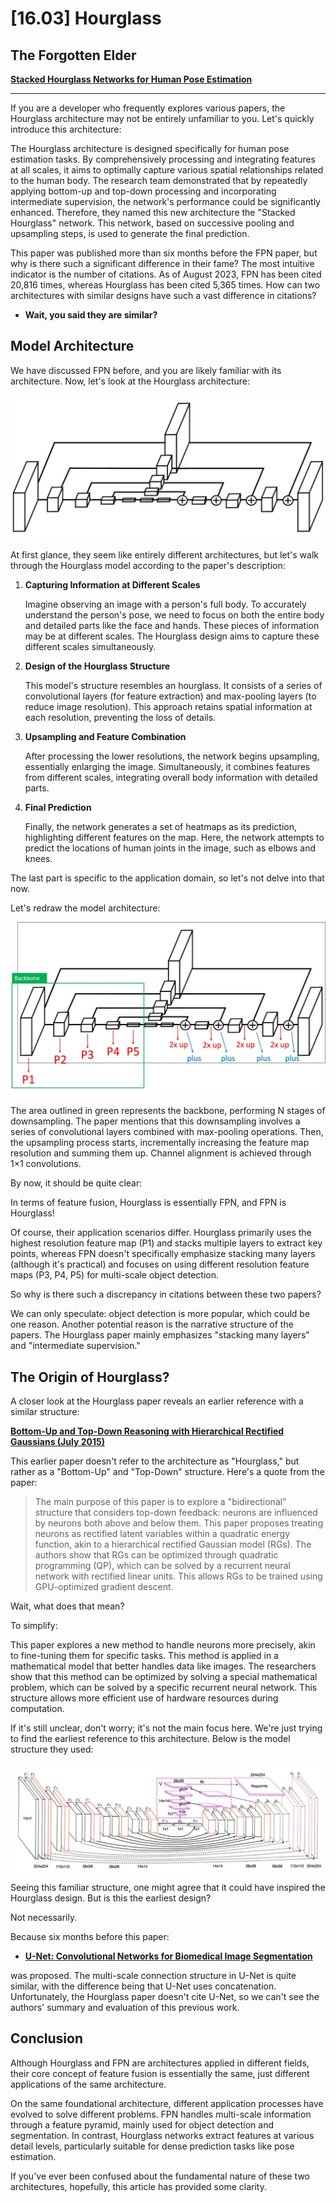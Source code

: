 # [16.03] Hourglass

## The Forgotten Elder

**[Stacked Hourglass Networks for Human Pose Estimation](https://arxiv.org/abs/1603.06937)**

---

If you are a developer who frequently explores various papers, the Hourglass architecture may not be entirely unfamiliar to you. Let's quickly introduce this architecture:

The Hourglass architecture is designed specifically for human pose estimation tasks. By comprehensively processing and integrating features at all scales, it aims to optimally capture various spatial relationships related to the human body. The research team demonstrated that by repeatedly applying bottom-up and top-down processing and incorporating intermediate supervision, the network's performance could be significantly enhanced. Therefore, they named this new architecture the "Stacked Hourglass" network. This network, based on successive pooling and upsampling steps, is used to generate the final prediction.

This paper was published more than six months before the FPN paper, but why is there such a significant difference in their fame? The most intuitive indicator is the number of citations. As of August 2023, FPN has been cited 20,816 times, whereas Hourglass has been cited 5,365 times. How can two architectures with similar designs have such a vast difference in citations?

- **Wait, you said they are similar?**

## Model Architecture

We have discussed FPN before, and you are likely familiar with its architecture. Now, let's look at the Hourglass architecture:

![hourglass_1](./img/hourglass_1.jpg)

At first glance, they seem like entirely different architectures, but let's walk through the Hourglass model according to the paper's description:

1. **Capturing Information at Different Scales**

   Imagine observing an image with a person's full body. To accurately understand the person's pose, we need to focus on both the entire body and detailed parts like the face and hands. These pieces of information may be at different scales. The Hourglass design aims to capture these different scales simultaneously.

2. **Design of the Hourglass Structure**

   This model's structure resembles an hourglass. It consists of a series of convolutional layers (for feature extraction) and max-pooling layers (to reduce image resolution). This approach retains spatial information at each resolution, preventing the loss of details.

3. **Upsampling and Feature Combination**

   After processing the lower resolutions, the network begins upsampling, essentially enlarging the image. Simultaneously, it combines features from different scales, integrating overall body information with detailed parts.

4. **Final Prediction**

   Finally, the network generates a set of heatmaps as its prediction, highlighting different features on the map. Here, the network attempts to predict the locations of human joints in the image, such as elbows and knees.

The last part is specific to the application domain, so let's not delve into that now.

Let's redraw the model architecture:

![hourglass_2](./img/hourglass_2.jpg)

The area outlined in green represents the backbone, performing N stages of downsampling. The paper mentions that this downsampling involves a series of convolutional layers combined with max-pooling operations. Then, the upsampling process starts, incrementally increasing the feature map resolution and summing them up. Channel alignment is achieved through 1×1 convolutions.

By now, it should be quite clear:

In terms of feature fusion, Hourglass is essentially FPN, and FPN is Hourglass!

Of course, their application scenarios differ. Hourglass primarily uses the highest resolution feature map (P1) and stacks multiple layers to extract key points, whereas FPN doesn't specifically emphasize stacking many layers (although it's practical) and focuses on using different resolution feature maps (P3, P4, P5) for multi-scale object detection.

So why is there such a discrepancy in citations between these two papers?

We can only speculate: object detection is more popular, which could be one reason. Another potential reason is the narrative structure of the papers. The Hourglass paper mainly emphasizes "stacking many layers" and "intermediate supervision."

## The Origin of Hourglass?

A closer look at the Hourglass paper reveals an earlier reference with a similar structure:

**[Bottom-Up and Top-Down Reasoning with Hierarchical Rectified Gaussians (July 2015)](https://arxiv.org/abs/1507.05699)**

This earlier paper doesn't refer to the architecture as "Hourglass," but rather as a "Bottom-Up" and "Top-Down" structure. Here's a quote from the paper:

> The main purpose of this paper is to explore a "bidirectional" structure that considers top-down feedback: neurons are influenced by neurons both above and below them. This paper proposes treating neurons as rectified latent variables within a quadratic energy function, akin to a hierarchical rectified Gaussian model (RGs). The authors show that RGs can be optimized through quadratic programming (QP), which can be solved by a recurrent neural network with rectified linear units. This allows RGs to be trained using GPU-optimized gradient descent.

Wait, what does that mean?

To simplify:

This paper explores a new method to handle neurons more precisely, akin to fine-tuning them for specific tasks. This method is applied in a mathematical model that better handles data like images. The researchers show that this method can be optimized by solving a special mathematical problem, which can be solved by a specific recurrent neural network. This structure allows more efficient use of hardware resources during computation.

If it's still unclear, don't worry; it's not the main focus here. We're just trying to find the earliest reference to this architecture. Below is the model structure they used:

![hourglass_3](./img/hourglass_3.jpg)

Seeing this familiar structure, one might agree that it could have inspired the Hourglass design. But is this the earliest design?

Not necessarily.

Because six months before this paper:

- **[U-Net: Convolutional Networks for Biomedical Image Segmentation](https://arxiv.org/abs/1505.04597)**

was proposed. The multi-scale connection structure in U-Net is quite similar, with the difference being that U-Net uses concatenation. Unfortunately, the Hourglass paper doesn't cite U-Net, so we can't see the authors' summary and evaluation of this previous work.

## Conclusion

Although Hourglass and FPN are architectures applied in different fields, their core concept of feature fusion is essentially the same, just different applications of the same architecture.

On the same foundational architecture, different application processes have evolved to solve different problems. FPN handles multi-scale information through a feature pyramid, mainly used for object detection and segmentation. In contrast, Hourglass networks extract features at various detail levels, particularly suitable for dense prediction tasks like pose estimation.

If you've ever been confused about the fundamental nature of these two architectures, hopefully, this article has provided some clarity.
